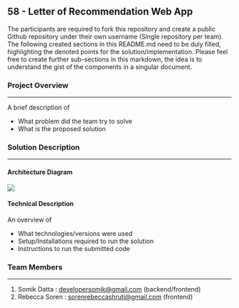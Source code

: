 ## 58 - Letter of Recommendation Web App

The participants are required to fork this repository and create a public Github repository under their own username (Single repository per team). The following created sections in this README.md need to be duly filled, highlighting the denoted points for the solution/implementation. Please feel free to create further sub-sections in this markdown, the idea is to understand the gist of the components in a singular document.

### Project Overview

---

A brief description of

- What problem did the team try to solve
- What is the proposed solution

### Solution Description

---

#### Architecture Diagram

![](https://imgur.com/a/duuc2hr?raw=true)

#### Technical Description

An overview of

- What technologies/versions were used
- Setup/Installations required to run the solution
- Instructions to run the submitted code

### Team Members

---

1. Somik Datta : developersomik@gmail.com (backend/frontend)
2. Rebecca Soren : sorenrebeccashruti@gmail.com (frontend)
